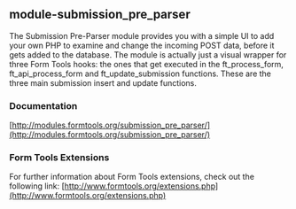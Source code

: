 ## module-submission_pre_parser

The Submission Pre-Parser module provides you with a simple UI to add your own PHP to examine and change the incoming POST data, before it gets added to the database. The module is actually just a visual wrapper for three Form Tools hooks: the ones that get executed in the ft_process_form, ft_api_process_form and ft_update_submission functions. These are the three main submission insert and update functions.

### Documentation

[http://modules.formtools.org/submission_pre_parser/](http://modules.formtools.org/submission_pre_parser/)

### Form Tools Extensions

For further information about Form Tools extensions, check out the following link:
[http://www.formtools.org/extensions.php](http://www.formtools.org/extensions.php)
